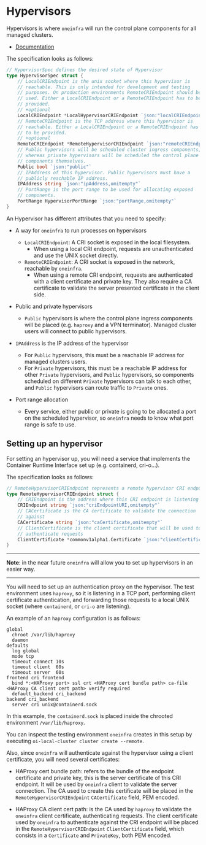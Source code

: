 # Hypervisors

Hypervisors is where `oneinfra` will run the control plane components
for all managed clusters.

* [Documentation](https://pkg.go.dev/github.com/oneinfra/oneinfra/apis/infra/v1alpha1?tab=doc)

The specification looks as follows:

```go
// HypervisorSpec defines the desired state of Hypervisor
type HypervisorSpec struct {
	// LocalCRIEndpoint is the unix socket where this hypervisor is
	// reachable. This is only intended for development and testing
	// purposes. On production environments RemoteCRIEndpoint should be
	// used. Either a LocalCRIEndpoint or a RemoteCRIEndpoint has to be
	// provided.
	// +optional
	LocalCRIEndpoint *LocalHypervisorCRIEndpoint `json:"localCRIEndpoint,omitempty"`
	// RemoteCRIEndpoint is the TCP address where this hypervisor is
	// reachable. Either a LocalCRIEndpoint or a RemoteCRIEndpoint has
	// to be provided.
	// +optional
	RemoteCRIEndpoint *RemoteHypervisorCRIEndpoint `json:"remoteCRIEndpoint,omitempty"`
	// Public hypervisors will be scheduled cluster ingress components,
	// whereas private hypervisors will be scheduled the control plane
	// components themselves.
	Public bool `json:"public"`
	// IPAddress of this hypervisor. Public hypervisors must have a
	// publicly reachable IP address.
	IPAddress string `json:"ipAddress,omitempty"`
	// PortRange is the port range to be used for allocating exposed
	// components.
	PortRange HypervisorPortRange `json:"portRange,omitempty"`
}
```

An Hypervisor has different attributes that you need to specify:

* A way for `oneinfra` to run processes on hypervisors
  * `LocalCRIEndpoint`: A CRI socket is exposed in the local
    filesystem.
    * When using a local CRI endpoint, requests are unauthenticated
      and use the UNIX socket directly.
  * `RemoteCRIEndpoint`: A CRI socket is exposed in the network,
    reachable by `oneinfra`.
    * When using a remote CRI endpoint, requests are authenticated
      with a client certificate and private key. They also require a
      CA certificate to validate the server presented certificate in
      the client side.

* Public and private hypervisors
  * `Public` hypervisors is where the control plane ingress components
    will be placed (e.g. `haproxy` and a VPN terminator). Managed
    cluster users will connect to public hypervisors.

* `IPAddress` is the IP address of the hypervisor
  * For `Public` hypervisors, this must be a reachable IP address for
    managed clusters users.
  * For `Private` hypervisors, this must be a reachable IP address for
    other `Private` hypervisors, and `Public` hypervisors, so
    components scheduled on different `Private` hypervisors can talk
    to each other, and `Public` hypervisors can route traffic to
    `Private` ones.

* Port range allocation
  * Every service, either public or private is going to be allocated a
    port on the scheduled hypervisor, so `oneinfra` needs to know what
    port range is safe to use.


## Setting up an hypervisor

For setting an hypervisor up, you will need a service that implements
the Container Runtime Interface set up (e.g. containerd, cri-o...).

The specification looks as follows:

```go
// RemoteHypervisorCRIEndpoint represents a remote hypervisor CRI endpoint (tcp with client certificate authentication)
type RemoteHypervisorCRIEndpoint struct {
	// CRIEndpoint is the address where this CRI endpoint is listening
	CRIEndpoint string `json:"criEndpointURI,omitempty"`
	// CACertificate is the CA certificate to validate the connection
	// against
	CACertificate string `json:"caCertificate,omitempty"`
	// ClientCertificate is the client certificate that will be used to
	// authenticate requests
	ClientCertificate *commonv1alpha1.Certificate `json:"clientCertificate,omitempty"`
}
```

---

**Note**: in the near future `oneinfra` will allow you to set up
hypervisors in an easier way.

---

You will need to set up an authentication proxy on the hypervisor. The
test environment uses `haproxy`, so it is listening in a TCP port,
performing client certificate authentication, and forwarding those
requests to a local UNIX socket (where `containerd`, or `cri-o` are
listening).

An example of an `haproxy` configuration is as follows:

```
global
  chroot /var/lib/haproxy
  daemon
defaults
  log global
  mode tcp
  timeout connect 10s
  timeout client  60s
  timeout server  60s
frontend cri_frontend
  bind *:<HAProxy port> ssl crt <HAProxy cert bundle path> ca-file <HAProxy CA client cert path> verify required
  default_backend cri_backend
backend cri_backend
  server cri unix@containerd.sock
```

In this example, the `containerd.sock` is placed inside the chrooted
environment `/var/lib/haproxy`.

You can inspect the testing environment `oneinfra` creates in this
setup by executing `oi-local-cluster cluster create --remote`.

Also, since `oneinfra` will authenticate against the hypervisor using
a client certificate, you will need several certificates:

* HAProxy cert bundle path: refers to the bundle of the endpoint
  certificate and private key, this is the server certificate of this
  CRI endpoint. It will be used by `oneinfra` client to validate the
  server connection. The CA used to create this certificate will be
  placed in the `RemoteHypervisorCRIEndpoint` `CACertificate` field,
  PEM encoded.

* HAProxy CA client cert path: is the CA used by `haproxy` to validate
  the `oneinfra` client certificate, authenticating requests. The
  client certificate used by `oneinfra` to authenticate against the
  CRI endpoint will be placed in the `RemoteHypervisorCRIEndpoint`
  `ClientCertificate` field, which consists in a `Certificate` and
  `PrivateKey`, both PEM encoded.
